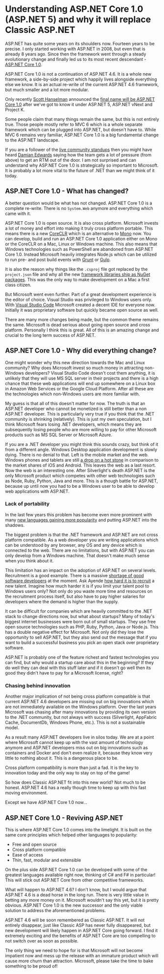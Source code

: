 <!--
    Tags: aspnet-core aspnet dotnet
-->

# Understanding ASP.NET Core 1.0 (ASP.NET 5) and why it will replace Classic ASP.NET

ASP.NET has quite some years on its shoulders now. Fourteen years to be precise. I only started working with ASP.NET in 2008, but even that is already 8 years ago. Since then the framework went through a steady evolutionary change and finally led us to its most recent descendant - [ASP.NET Core 1.0](https://get.asp.net/).

ASP.NET Core 1.0 is not a continuation of ASP.NET 4.6. It is a whole new framework, a side-by-side project which happily lives alongside everything else we know. It is an actual re-write of the current ASP.NET 4.6 framework, but much smaller and a lot more modular.

Only recently [Scott Hanselman](https://twitter.com/shanselman) announced the [final name will be ASP.NET Core 1.0](http://www.hanselman.com/blog/ASPNET5IsDeadIntroducingASPNETCore10AndNETCore10.aspx) after we've got to know it under ASP.NET 5, ASP.NET vNext and Project K.

Some people claim that many things remain the same, but this is not entirely true. Those people mostly refer to MVC 6 which is a whole separate framework which can be plugged into ASP.NET, but doesn't have to. While MVC 6 remains very familiar, ASP.NET Core 1.0 is a big fundamental change to the ASP.NET landscape.

If you are a follower of the [live community standups](https://live.asp.net/) then you might have heard [Damian Edwards](https://twitter.com/DamianEdwards) saying how the team gets a lot of pressure (from above) to get an RTM out of the door. I am not surprised and can understand why ASP.NET Core 1.0 is strategically so important to Microsoft. It is probably a lot more vital to the future of .NET than we might think of it today.

## ASP.NET Core 1.0 - What has changed?

A better question would be what has not changed. ASP.NET Core 1.0 is a complete re-write. There is no `System.Web` anymore and everything which came with it.

ASP.NET Core 1.0 is open source. It is also cross platform. Microsoft invests a lot of money and effort into making it truly cross platform portable. This means there is a new [CoreCLR](https://github.com/dotnet/coreclr) which is an alternative to [Mono](http://www.mono-project.com/) now. You can develop, build and run an ASP.NET Core 1.0 application either on Mono or the CoreCLR on a Mac, Linux or Windows machine. This also means that Windows technologies such as PowerShell are abandoned from ASP.NET Core 1.0. Instead Microsoft heavily integrates Node.js which can be utilized to run pre- and post build events with [Grunt](http://gruntjs.com/) or [Gulp](http://gulpjs.com/).

It is also the reason why things like the `.csproj` file got replaced by the `project.json` file and why all the new [framework libraries ship as NuGet packages](https://www.nuget.org/profiles/dotnetframework?showAllPackages=True). This was the only way to make development on a Mac a first class citizen.

But Microsoft went even further. Part of a great development experience is the editor of choice. Visual Studio was privileged to Windows users only. With [Visual Studio Code](https://code.visualstudio.com/) Microsoft created a decent IDE for everyone now. Initially it was proprietary software but quickly became open source as well.

There are many more changes being made, but the common theme remains the same. Microsoft is dead serious about going open source and cross platform. Personally I think this is great. All of this is an amazing change and crucial to the long term success of ASP.NET.

## ASP.NET Core 1.0 - Why did everything change?

One might wonder why this new direction towards the Mac and Linux community? Why does Microsoft invest so much money in attracting non-Windows developers? Visual Studio Code doesn't cost them anything, it is unlikely that they will use MS SQL server in their projects and there is a high chance that these web applications will end up somewhere on a Linux box in Amazon Web Services or the Google Cloud Platform. After all these are the technologies which non-Windows users are more familiar with.

My guess is that all of this doesn't matter for now. The truth is that an ASP.NET developer who cannot be monetized is still better than a non ASP.NET developer. This is particularly very true if you think that the .NET community is shrinking (relatively). This is just my own speculation, but I think Microsoft fears losing .NET developers, which means they are subsequently losing people who are more willing to pay for other Microsoft products such as MS SQL Server or Microsoft Azure.

If you are a .NET developer you might think this sounds crazy, but think of it from a different angle. Windows Desktop application development is slowly dying. There is no denial to that. Left is the mobile market and the web. Windows phones and tablets are still [a drop on a hot stone](http://www.winbeta.org/news/windows-phone-market-share-drops-1-7-percent) in comparison to the market shares of iOS and Android. This leaves the web as a last resort. Now the web is an interesting one. After Silverlight's death ASP.NET is the only Microsoft product which competes with other web technologies such as Node, Ruby, Python, Java and more. This is a though battle for ASP.NET, because up until now you had to be a Windows user to be able to develop web applications with ASP.NET.

### Lack of portability

In the last few years this problem has become even more prominent with many [new languages gaining more popularity](http://www.infoworld.com/article/2840235/application-development/9-cutting-edge-programming-languages-worth-learning-next.html) and putting ASP.NET into the shadows.

The biggest problem is that the .NET framework and ASP.NET are not cross platform compatible. As a web developer you are writing applications which can be understood by any browser, any OS and any device which is connected to the web. There are no limitations, but with ASP.NET you can only develop from a Windows machine. That doesn't make much sense when you think about it.

This limitation has an impact on the adoption of ASP.NET on several levels. Recruitment is a good example. There is a massive [shortage of good software developers](http://techcrunch.com/2015/06/09/software-is-eating-the-job-market/) at the moment. Ask Ayende [how hard it is to recruit](https://ayende.com/blog/172899/recruiting-good-people-is-hard) a new talent. Imagine how much harder it is if you limit your talent pool to Windows users only? Not only do you waste more time and resources on the recruitment process itself, but also have to pay higher salaries for developers where the demand is higher than the supply.

It can be difficult for companies which are heavily committed to the .NET stack to change directions now, but what about startups? Many of today's biggest internet businesses were born out of small startups. They use free open source technologies such as PHP, Ruby, Python, Java or Node.js. This has a double negative effect for Microsoft. Not only did they lose the opportunity to sell ASP.NET, but they also send out the message that if you want to build a successful business you pick an open stack over proprietary software.

ASP.NET is probably one of the feature richest and fastest technologies you can find, but why would a startup care about this in the beginning? If they do well they can deal with this stuff later and if it doesn't go well then its good they didn't have to pay for a Microsoft license, right?

### Chasing behind innovation

Another major implication of not being cross platform compatible is that current ASP.NET 4.6 developers are missing out on big innovations which are not immediately available on the Windows platform. Over the last years Microsoft was chasing after many innovations by providing its own version to the .NET community, but not always with success (Silverlight, AppFabric Cache, DocumentDb, Windows Phone, etc.). This is not a sustainable model.

As a result many ASP.NET developers live in silos today. We are at a point where Microsoft cannot keep up with the vast amount of technology anymore and ASP.NET developers miss out on big innovations such as containers and Docker and don't even realize it, because they know very little to nothing about it. This is a dangerous place to be.

Cross platform compatibility is more than just a fad. It is the key to innovation today and the only way to stay on top of the game!

So how does Classic ASP.NET fit into this new world? Not much to be honest. ASP.NET 4.6 has a really though time to keep up with this fast moving environment.

Except we have ASP.NET Core 1.0 now...

## ASP.NET Core 1.0 - Reviving ASP.NET

This is where ASP.NET Core 1.0 comes into the limelight. It is built on the same core principles which helped other languages to popularity:

-   Free and open source
-   Cross platform compatible
-   Ease of access
-   Thin, fast, modular and extensible

On the plus side ASP.NET Core 1.0 can be developed with some of the greatest languages available right now, thinking of C# and F# in particular! This will stick out ASP.NET Core from other competitive frameworks.

 What will happen to ASP.NET 4.6? I don't know, but I would argue that ASP.NET 4.6 is a dead horse in the long run. There is very little value in betting any more money on it. Microsoft wouldn't say this yet, but it is pretty obvious. ASP.NET Core 1.0 is the new successor and the only viable solution to address the aforementioned problems.

ASP.NET 4.6 will be soon remembered as Classic ASP.NET. It will not entirely disappear, just like Classic ASP has never fully disappeared, but new development will likely happen in ASP.NET Core going forward. I find it extremely exciting and the benefits of ASP.NET Core are too compelling to not switch over as soon as possible.

The only thing we need to hope for is that Microsoft will not become impatient now and mess up the release with an immature product which will cause more churn than attraction. Microsoft, please take the time to bake something to be proud of!